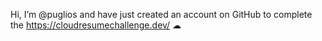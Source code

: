 Hi, I’m @puglios and have just created an account on GitHub to complete the https://cloudresumechallenge.dev/ ☁

<!---
puglios/puglios is a ✨ special ✨ repository because its `README.md` (this file) appears on your GitHub profile.
You can click the Preview link to take a look at your changes.
--->
